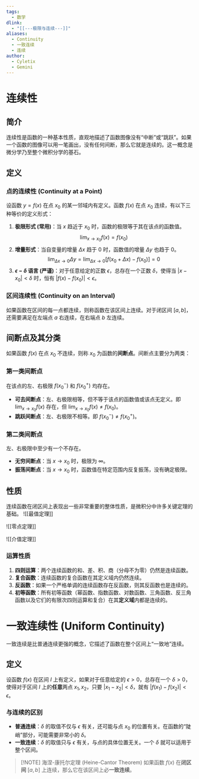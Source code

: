 ```yaml
---
tags:
  - 数学
dlink:
  - "[[---极限与连续---]]"
aliases:
  - Continuity
  - 一致连续
  - 连续
author:
  - Cyletix
  - Gemini
---
```

# 连续性
## 简介
连续性是函数的一种基本性质，直观地描述了函数图像没有“中断”或“跳跃”。如果一个函数的图像可以用一笔画出，没有任何间断，那么它就是连续的。这一概念是微分学乃至整个微积分学的基石。

## 定义
### 点的连续性 (Continuity at a Point)
设函数 $y=f(x)$ 在点 $x_0$ 的某一邻域内有定义。函数 $f(x)$ 在点 $x_0$ 连续，有以下三种等价的定义形式：

1.  **极限形式 (常用)**：当 $x$ 趋近于 $x_0$ 时，函数的极限等于其在该点的函数值。
    $$
    \lim_{x \to x_0} f(x) = f(x_0)
    $$
2.  **增量形式**：当自变量的增量 $\Delta x$ 趋于 $0$ 时，函数值的增量 $\Delta y$ 也趋于 $0$。
    $$
    \lim_{\Delta x \to 0} \Delta y = \lim_{\Delta x \to 0} [f(x_0 + \Delta x) - f(x_0)] = 0
    $$
3.  **$\epsilon-\delta$ 语言 (严谨)**：对于任意给定的正数 $\epsilon$，总存在一个正数 $\delta$，使得当 $|x - x_0| < \delta$ 时，恒有 $|f(x) - f(x_0)| < \epsilon$。

### 区间连续性 (Continuity on an Interval)
如果函数在区间的每一点都连续，则称函数在该区间上连续。对于闭区间 $[a,b]$，还需要满足在左端点 $a$ 右连续，在右端点 $b$ 左连续。

## 间断点及其分类
如果函数 $f(x)$ 在点 $x_0$ 不连续，则称 $x_0$ 为函数的**间断点**。间断点主要分为两类：

### 第一类间断点
在该点的左、右极限 $f(x_0^-)$ 和 $f(x_0^+)$ 均存在。
* **可去间断点**：左、右极限相等，但不等于该点的函数值或该点无定义。即 $\lim_{x \to x_0} f(x)$ 存在，但 $\lim_{x \to x_0} f(x) \neq f(x_0)$。
* **跳跃间断点**：左、右极限不相等。即 $f(x_0^-) \neq f(x_0^+)$。

### 第二类间断点
左、右极限中至少有一个不存在。
* **无穷间断点**：当 $x \to x_0$ 时，极限为 $\infty$。
* **振荡间断点**：当 $x \to x_0$ 时，函数值在特定范围内反复振荡，没有确定极限。


## 性质
连续函数在闭区间上表现出一些非常重要的整体性质，是微积分中许多关键定理的基础。
![[最值定理]]

![[零点定理]]

![[介值定理]]

### 运算性质
1.  **四则运算**：两个连续函数的和、差、积、商（分母不为零）仍然是连续函数。
2.  **复合函数**：连续函数的复合函数在其定义域内仍然连续。
3.  **反函数**：如果一个严格单调的连续函数存在反函数，则其反函数也是连续的。
4.  **初等函数**：所有初等函数（幂函数、指数函数、对数函数、三角函数、反三角函数以及它们的有限次四则运算和复合）在其**定义域**内都是连续的。

# 一致连续性 (Uniform Continuity)
一致连续是比普通连续更强的概念，它描述了函数在整个区间上“一致地”连续。

## 定义
设函数 $f(x)$ 在区间 $I$ 上有定义，如果对于任意给定的 $\epsilon > 0$，总存在一个 $\delta > 0$，使得对于区间 $I$ 上的**任意**两点 $x_1, x_2$，只要 $|x_1 - x_2| < \delta$，就有 $|f(x_1) - f(x_2)| < \epsilon$。

### 与连续的区别
* **普通连续**：$\delta$ 的取值不仅与 $\epsilon$ 有关，还可能与点 $x_0$ 的位置有关。在函数的“陡峭”部分，可能需要非常小的 $\delta$。
* **一致连续**：$\delta$ 的取值只与 $\epsilon$ 有关，与点的具体位置无关。一个 $\delta$ 就可以适用于整个区间。

> [!NOTE] 海涅-康托尔定理 (Heine-Cantor Theorem)
> 如果函数 $f(x)$ 在**闭区间** $[a,b]$ 上连续，那么它在该区间上必**一致连续**。
